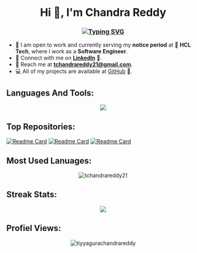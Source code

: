 <h1 align="center">Hi 👋, I'm Chandra Reddy</h1>
<h3 align="center">
  <a href="https://git.io/typing-svg"><img src="https://readme-typing-svg.demolab.com?font=JetBrains+Mono&duration=1100&pause=100&color=80FFDB&background=14213D00&center=true&vCenter=true&width=435&lines=Software+Engineer;Python;SQL;Machine+Learning;Deep+Learning;Natural+Language+Processing;Generative+AI;Large+Language+Models" alt="Typing SVG" /></a>
</h3>



- 🚀 I am open to work and currently serving my **notice period** at 💼 **HCL Tech**, where I work as a **Software Engineer**.
- 🔗 Connect with me on **[LinkedIn](https://www.linkedin.com/in/tchandrareddy21)** 🤝.
- 📧 Reach me at **tchandrareddy21@gmail.com**.
- 💻 All of my projects are available at [GitHub](https://github.com/tchandrareddy21?tab=repositories) 🚀.

## Languages And Tools:
<p align="center">
  <a href="https://github.com/tchandrareddy21">
    <img src="https://skillicons.dev/icons?i=py,mysql,sklearn,pytorch,tensorflow,aws,docker,fastapi,flask,git,github,githubactions,mongodb,heroku,postman,pycharm,anaconda,figma&perline=9" />
  </a>
</p>

## Top Repositories:
[![Readme Card](https://github-readme-stats.vercel.app/api/pin/?username=tchandrareddy21&repo=sensor-fault-detection&theme=dark&border_color=F4BB44&title_color=2f80ed&text_color=fffefe)](https://github.com/tchandrareddy21/sensor-fault-detection)
[![Readme Card](https://github-readme-stats.vercel.app/api/pin/?username=tchandrareddy21&repo=financial-product-complaint&theme=dark&border_color=F4BB44&title_color=2f80ed&text_color=fffefe)](https://github.com/tchandrareddy21/financial-product-complaint)
[![Readme Card](https://github-readme-stats.vercel.app/api/pin/?username=tchandrareddy21&repo=logs-classification&theme=dark&border_color=F4BB44&title_color=2f80ed&text_color=fffefe)](https://github.com/tchandrareddy21/logs-classification)



## Most Used Lanuages:
<p align="center">
  <img align="center" src="https://github-readme-stats.vercel.app/api/top-langs/?username=tchandrareddy21&size_weight=0.5&count_weight=0.5&langs_count=8&hide_progress=true&theme=dark" alt="tchandrareddy21" />
</p>



<!--
## My Status:
[![Anurag's GitHub stats](https://github-readme-stats.vercel.app/api?username=tchandrareddy21&theme=dark)](https://github.com/tchandrareddy21/github-readme-stats)
-->

## Streak Stats:
<p align="center">
  <a href="https://github.com/tchandrareddy21">
    <img src="https://streak-stats.demolab.com?user=tchandrareddy21&theme=dark&date_format=j%20M%5B%20Y%5D&mode=weekly" />
  </a>
</p>

## Profiel Views:
<p align="center"> 
  <img src="https://komarev.com/ghpvc/?username=tiyyagurachandrareddy&label=Profile%20views&color=0e75b6&style=flat" alt="tiyyagurachandrareddy" /> 
</p>

